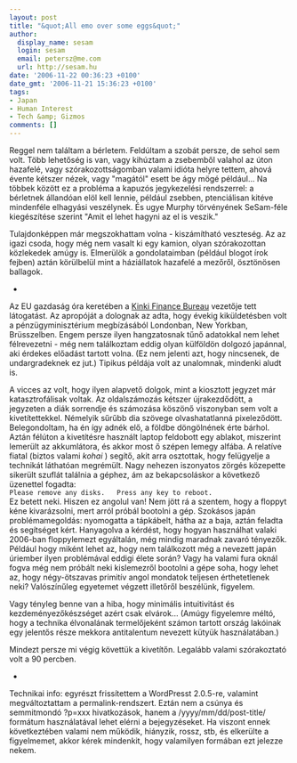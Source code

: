 ```yaml
---
layout: post
title: "&quot;All emo over some eggs&quot;"
author:
  display_name: sesam
  login: sesam
  email: petersz@me.com
  url: http://sesam.hu
date: '2006-11-22 00:36:23 +0100'
date_gmt: '2006-11-21 15:36:23 +0100'
tags:
- Japan
- Human Interest
- Tech &amp; Gizmos
comments: []
---
```


Reggel nem találtam a bérletem. Feldúltam a szobát persze, de sehol sem volt. Több lehetőség is van, vagy kihúztam a zsebemből valahol az úton hazafelé, vagy szórakozottságomban valami idióta helyre tettem, ahová évente kétszer nézek, vagy "magától" esett be ágy mögé például... Na többek között ez a probléma a kapuzós jegykezelési rendszerrel: a bérletnek állandóan elöl kell lennie, például zsebben, ptenciálisan kitéve mindenféle elhagyási veszélynek. És ugye Murphy törvényének SeSam-féle kiegészítése szerint "Amit el lehet hagyni az el is veszik."

Tulajdonképpen már megszokhattam volna - kiszámítható veszteség. Az az igazi csoda, hogy még nem vasalt ki egy kamion, olyan szórakozottan közlekedek amúgy is. Elmerülök a gondolataimban (például blogot írok fejben) aztán körülbelül mint a háziállatok hazafelé a mezőről, ösztönösen ballagok.

*

Az EU gazdaság óra keretében a [Kinki Finance Bureau](http://www.mof-kinki.go.jp) vezetője tett látogatást. Az apropóját a dolognak az adta, hogy évekig kiküldetésben volt a pénzügyminisztérium megbízásából Londonban, New Yorkban, Brüsszelben. Engem persze ilyen hangzatosnak tűnő adatokkal nem lehet félrevezetni - még nem találkoztam eddig olyan külföldön dolgozó japánnal, aki érdekes előadást tartott volna. (Ez nem jelenti azt, hogy nincsenek, de undargradeknek ez jut.) Tipikus példája volt az unalomnak, mindenki aludt is.

A vicces az volt, hogy ilyen alapvető dolgok, mint a kiosztott jegyzet már katasztrofálisak voltak. Az oldalszámozás kétszer újrakezdődött, a jegyzeten a diák sorrendje és számozása köszönő viszonyban sem volt a kivetítettekkel. Némelyik sűrűbb dia szövege olvashatatlanná pixeleződött. Belegondoltam, ha én így adnék elő, a földbe döngölnének érte bárhol. Aztán félúton a kivetítésre használt laptop feldobott egy ablakot, miszerint lemerült az akkumlátora, és akkor most ő szépen lemegy alfába. A relatíve fiatal (biztos valami _kohai_ ) segítő, akit arra osztottak, hogy felügyelje a technikát láthatóan megrémült. Nagy nehezen iszonyatos zörgés közepette sikerült szuflát találnia a géphez, ám az bekapcsoláskor a következő üzenettel fogadta:  
`Please remove any disks.  
Press any key to reboot.`  
Ez betett neki. Hiszen ez angolul van! Nem jött rá a szentem, hogy a floppyt kéne kivarázsolni, mert arról próbál bootolni a gép. Szokásos japán problémamegoldás: nyomogatta a tápkábelt, hátha az a baja, aztán feladta és segítséget kért. Hanyagolva a kérdést, hogy hogyan használhat valaki 2006-ban floppylemezt egyáltalán, még mindig maradnak zavaró tényezők. Például hogy miként lehet az, hogy nem találkozott még a nevezett japán úriember ilyen problémával eddigi élete során? Vagy ha valami fura oknál fogva még nem próbált neki kislemezről bootolni a gépe soha, hogy lehet az, hogy négy-ötszavas primitív angol mondatok teljesen érthetetlenek neki? Valószínűleg egyetemet végzett illetőről beszélünk, figyelem.

Vagy tényleg benne van a hiba, hogy minimális intuitivitást és kezdeményezőkészséget azért csak elvárok... (Amúgy figyelemre méltó, hogy a technika élvonalának termelőjeként számon tartott ország lakóinak egy jelentős része mekkora antitalentum nevezett kütyük használatában.)

Mindezt persze mi végig követtük a kivetítőn. Legalább valami szórakoztató volt a 90 percben.

*

Technikai info: egyrészt frissítettem a WordPresst 2.0.5-re, valamint megváltoztattam a permalink-rendszert. Eztán nem a csúnya és semmitmondó ?p=xxx hivatkozások, hanem a /yyyy/mm/dd/post-title/ formátum használatával lehet elérni a bejegyzéseket. Ha viszont ennek következtében valami nem működik, hiányzik, rossz, stb, és elkerülte a figyelmemet, akkor kérek mindenkit, hogy valamilyen formában ezt jelezze nekem.
